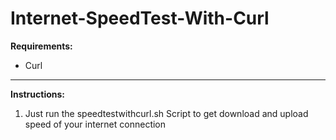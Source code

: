 # Internet-SpeedTest-With-Curl

**Requirements:**
- Curl

------------


**Instructions:**
1.  Just run the speedtestwithcurl.sh Script to get download and upload speed of your internet connection

